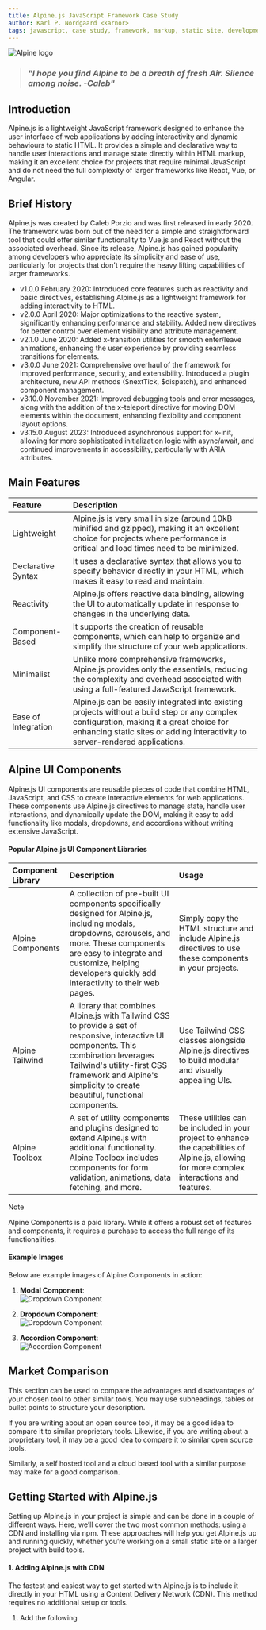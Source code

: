 ```yaml
---
title: Alpine.js JavaScript Framework Case Study
author: Karl P. Nordgaard <karnor>
tags: javascript, case study, framework, markup, static site, development platforms
---
```


![Alpine logo](https://miro.medium.com/v2/resize:fit:1200/1*3aWJhi_YCN0AaFw9HpngpQ.jpeg 'Alpine logo')

> ### _"I hope you find Alpine to be a breath of fresh Air. Silence among noise. -Caleb"_

## Introduction

Alpine.js is a lightweight JavaScript framework designed to enhance the user interface of web applications by adding interactivity and dynamic behaviours to static HTML. It provides a simple and declarative way to handle user interactions and manage state directly within HTML markup, making it an excellent choice for projects that require minimal JavaScript and do not need the full complexity of larger frameworks like React, Vue, or Angular.

## Brief History

Alpine.js was created by Caleb Porzio and was first released in early 2020. The framework was born out of the need for a simple and straightforward tool that could offer similar functionality to Vue.js and React without the associated overhead. Since its release, Alpine.js has gained popularity among developers who appreciate its simplicity and ease of use, particularly for projects that don't require the heavy lifting capabilities of larger frameworks.

- v1.0.0 February 2020: Introduced core features such as reactivity and basic directives, establishing Alpine.js as a lightweight framework for adding interactivity to HTML.
- v2.0.0 April 2020: Major optimizations to the reactive system, significantly enhancing performance and stability. Added new directives for better control over element visibility and attribute management.
- v2.1.0 June 2020: Added x-transition utilities for smooth enter/leave animations, enhancing the user experience by providing seamless transitions for elements.
- v3.0.0 June 2021: Comprehensive overhaul of the framework for improved performance, security, and extensibility. Introduced a plugin architecture, new API methods ($nextTick, $dispatch), and enhanced component management.
- v3.10.0 November 2021: Improved debugging tools and error messages, along with the addition of the x-teleport directive for moving DOM elements within the document, enhancing flexibility and component layout options.
- v3.15.0 August 2023: Introduced asynchronous support for x-init, allowing for more sophisticated initialization logic with async/await, and continued improvements in accessibility, particularly with ARIA attributes.

## Main Features

| Feature         | Description                                        |
| :--------------- | :-------------------------------------------------- |
| Lightweight | Alpine.js is very small in size (around 10kB minified and gzipped), making it an excellent choice for projects where performance is critical and load times need to be minimized. |
| Declarative Syntax | It uses a declarative syntax that allows you to specify behavior directly in your HTML, which makes it easy to read and maintain. |
| Reactivity | Alpine.js offers reactive data binding, allowing the UI to automatically update in response to changes in the underlying data. |
| Component-Based | It supports the creation of reusable components, which can help to organize and simplify the structure of your web applications. |
| Minimalist | Unlike more comprehensive frameworks, Alpine.js provides only the essentials, reducing the complexity and overhead associated with using a full-featured JavaScript framework. |
| Ease of Integration | Alpine.js can be easily integrated into existing projects without a build step or any complex configuration, making it a great choice for enhancing static sites or adding interactivity to server-rendered applications. |

## Alpine UI Components

Alpine.js UI components are reusable pieces of code that combine HTML, JavaScript, and CSS to create interactive elements for web applications. These components use Alpine.js directives to manage state, handle user interactions, and dynamically update the DOM, making it easy to add functionality like modals, dropdowns, and accordions without writing extensive JavaScript.

#### Popular Alpine.js UI Component Libraries

| Component Library | Description | Usage |
| :--- | :--- | :--- |
| Alpine Components | A collection of pre-built UI components specifically designed for Alpine.js, including modals, dropdowns, carousels, and more. These components are easy to integrate and customize, helping developers quickly add interactivity to their web pages. | Simply copy the HTML structure and include Alpine.js directives to use these components in your projects. |
| Alpine Tailwind | A library that combines Alpine.js with Tailwind CSS to provide a set of responsive, interactive UI components. This combination leverages Tailwind's utility-first CSS framework and Alpine's simplicity to create beautiful, functional components. | Use Tailwind CSS classes alongside Alpine.js directives to build modular and visually appealing UIs. |
| Alpine Toolbox | A set of utility components and plugins designed to extend Alpine.js with additional functionality. Alpine Toolbox includes components for form validation, animations, data fetching, and more. | These utilities can be included in your project to enhance the capabilities of Alpine.js, allowing for more complex interactions and features. |

> [!NOTE]  
> Alpine Components is a paid library. While it offers a robust set of features and components, it requires a purchase to access the full range of its functionalities.

#### Example Images

Below are example images of Alpine Components in action:

1. **Modal Component**:  
   ![Dropdown Component](https://i.postimg.cc/8PQs4Z4P/CGwi-LWu4-Ri-Gg3-KFbq-Dnvcw.png)

2. **Dropdown Component**:  
   ![Dropdown Component](https://i.postimg.cc/wMFP1fTc/j76p-Fae-Slea-Xz-Jp93sl-Sg.png)

3. **Accordion Component**:  
   ![Accordion Component](https://i.postimg.cc/7Z5cLNv0/image.png)

## Market Comparison

This section can be used to compare the advantages and disadvantages of your chosen tool to other similar tools. You may use subheadings, tables or bullet points to structure your description.

If you are writing about an open source tool, it may be a good idea to compare it to similar proprietary tools. Likewise, if you are writing about a proprietary tool, it may be a good idea to compare it to similar open source tools.

Similarly, a self hosted tool and a cloud based tool with a similar purpose may make for a good comparison.

## Getting Started with Alpine.js

Setting up Alpine.js in your project is simple and can be done in a couple of different ways. Here, we’ll cover the two most common methods: using a CDN and installing via npm. These approaches will help you get Alpine.js up and running quickly, whether you’re working on a small static site or a larger project with build tools.

#### 1. Adding Alpine.js with CDN

The fastest and easiest way to get started with Alpine.js is to include it directly in your HTML using a Content Delivery Network (CDN). This method requires no additional setup or tools.

1. Add the following <script> tag to the <head> of your HTML file. Replace 3.x.x with the latest version number if needed.

```
<script src="https://cdn.jsdelivr.net/npm/alpinejs@3.x.x/dist/cdn.min.js" defer></script>
```
2. Once the script is included, you can start using Alpine.js directly in your HTML. Here’s a simple example:

```
<div x-data="{ open: false }">
    <button @click="open = !open">Toggle</button>
    <div x-show="open">
        <p>Hello, Alpine.js!</p>
    </div>
</div>
```

#### 2. Installing Alpine.js via npm

If you’re using a build tool like Webpack, Vite, or Parcel, installing Alpine.js via npm is a great choice. This method allows you to manage dependencies and bundle your JavaScript files as part of a larger project.

1. Run the following command in your project directory to install Alpine.js via npm:

```
npm install alpinejs
```
2. In your main JavaScript file, import Alpine.js and initialize it:

```
import Alpine from 'alpinejs';

window.Alpine = Alpine;
Alpine.start();
```

3. You can now use Alpine.js directives in your HTML just as you would when using the CDN. For example:

```
<div x-data="{ open: false }">
    <button @click="open = !open">Toggle</button>
    <div x-show="open">
        <p>Hello, Alpine.js!</p>
    </div>
</div>
```

## Conclusion

This section can be used to summarize your findings. What are the main advantages and disadvantages of your chosen tool? What are the main use cases for this tool? What are the main limitations of this tool? What does the future look like for this tool?

## References

- [Example.com](https://example.com)
- _Good Examples_ by John Doe, 1990
- The Example Podcast, Episode 1
- [Examples Explained](https://youtu.be/dQw4w9WgXcQ)

## Additional Resources

- [More about Examples](https://example.com)
- [Examples, the Full Course](https://youtu.be/dQw4w9WgXcQ)
